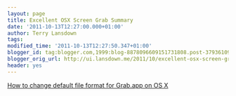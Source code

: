 ```yaml
---
layout: page
title: Excellent OSX Screen Grab Summary
date: '2011-10-13T12:27:00.000+01:00'
author: Terry Lansdown
tags: 
modified_time: '2011-10-13T12:27:50.347+01:00'
blogger_id: tag:blogger.com,1999:blog-8878096609151731808.post-3793610937560765352
blogger_orig_url: http://ui.lansdown.me/2011/10/excellent-osx-screen-grab-summary.html
header: yes
---
```


<a href="http://www.fosk.it/how-to-change-default-file-format-for-grabapp-on-os-x.html">How to change default file format for Grab.app on OS X</a>